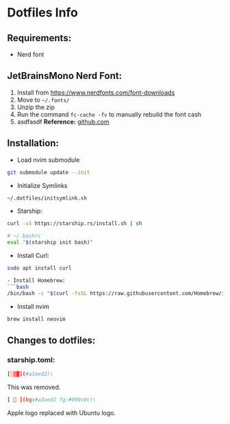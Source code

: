 # Dotfiles Info
## Requirements:
- Nerd font

## JetBrainsMono Nerd Font:
1. Install from https://www.nerdfonts.com/font-downloads
2. Move to `~/.fonts/`
3. Unzip the zip
4. Run the command `fc-cache -fv` to manually rebuild the font cash
5. asdfasdf
**Reference:** [github.com](https://gist.github.com/matthewjberger/7dd7e079f282f8138a9dc3b045ebefa0)

## Installation:
- Load nvim submodule
```bash
git submodule update --init
```

- Initialize Symlinks 
```bash
~/.dotfiles/initsymlink.sh
```

- Starship:
```bash
curl -sS https://starship.rs/install.sh | sh

# ~/.bashrc
eval "$(starship init bash)"
```

- Install Curl:
```bash
sudo apt install curl

- Install Homebrew:
```bash
/bin/bash -c "$(curl -fsSL https://raw.githubusercontent.com/Homebrew/install/HEAD/install.sh)"
```

- Install nvim
```bash
brew install neovim
```

## Changes to dotfiles:
### starship.toml:
```toml
[░▒▓](#a3aed2)\
```
This was removed.

```toml
[  ](bg:#a3aed2 fg:#090c0c)\
```

Apple logo replaced with Ubuntu logo.
